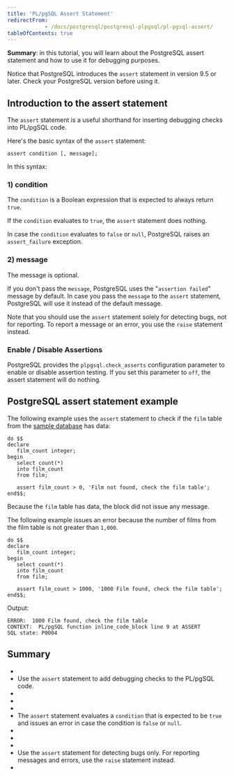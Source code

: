 ```yaml
---
title: 'PL/pgSQL Assert Statement'
redirectFrom: 
            - /docs/postgresql/postgresql-plpgsql/pl-pgsql-assert/
tableOfContents: true
---
```



**Summary**: in this tutorial, you will learn about the PostgreSQL assert statement and how to use it for debugging purposes.





Notice that PostgreSQL introduces the `assert` statement in version 9.5 or later. Check your PostgreSQL version before using it.





## Introduction to the assert statement





The `assert` statement is a useful shorthand for inserting debugging checks into PL/pgSQL code.





Here's the basic syntax of the `assert` statement:





```
assert condition [, message];
```





In this syntax:





### 1) condition





The `condition` is a Boolean expression that is expected to always return `true`.





If the `condition` evaluates to `true`, the `assert` statement does nothing.





In case the `condition` evaluates to `false` or `null`, PostgreSQL raises an `assert_failure` exception.





### 2) message





The message is optional.





If you don't pass the `message`, PostgreSQL uses the "`assertion failed`" message by default. In case you pass the `message` to the `assert` statement, PostgreSQL will use it instead of the default message.





Note that you should use the `assert` statement solely for detecting bugs, not for reporting. To report a message or an error, you use the `raise` statement instead.





### Enable / Disable Assertions





PostgreSQL provides the `plpgsql.check_asserts` configuration parameter to enable or disable assertion testing. If you set this parameter to `off`, the assert statement will do nothing.





## PostgreSQL assert statement example





The following example uses the `assert` statement to check if the `film` table from the [sample database](https://www.postgresqltutorial.com/postgresql-getting-started/postgresql-sample-database/) has data:





```
do $$
declare
   film_count integer;
begin
   select count(*)
   into film_count
   from film;

   assert film_count > 0, 'Film not found, check the film table';
end$$;
```





Because the `film` table has data, the block did not issue any message.





The following example issues an error because the number of films from the film table is not greater than `1,000`.





```
do $$
declare
   film_count integer;
begin
   select count(*)
   into film_count
   from film;

   assert film_count > 1000, '1000 Film found, check the film table';
end$$;
```





Output:





```
ERROR:  1000 Film found, check the film table
CONTEXT:  PL/pgSQL function inline_code_block line 9 at ASSERT
SQL state: P0004
```





## Summary





- 
- Use the `assert` statement to add debugging checks to the PL/pgSQL code.
- 
-
- 
- The `assert` statement evaluates a `condition` that is expected to be `true` and issues an error in case the condition is `false` or `null`.
- 
-
- 
- Use the `assert` statement for detecting bugs only. For reporting messages and errors, use the `raise` statement instead.
- 


